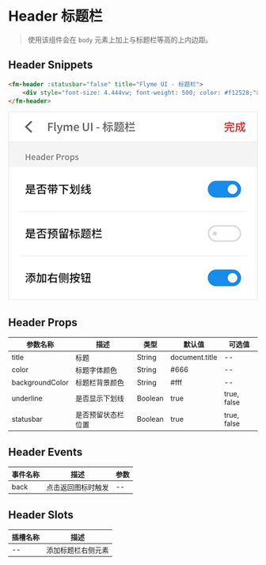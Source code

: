 # Header 标题栏

> 使用该组件会在 `body` 元素上加上与标题栏等高的上内边距。

## Header Snippets

```html
<fm-header :statusbar="false" title="Flyme UI - 标题栏">
    <div style="font-size: 4.444vw; font-weight: 500; color: #f12528;">完成</div>
</fm-header>
```

![](/doc/img/header/header.png)

## Header Props

|  参数名称  |  描述  |  类型  |  默认值  | 可选值  |
|  -----  |  -----  |  -----  |  -----  |  -----  |
|  title  |  标题  |  String  |  document.title  |  --  |
|  color  |  标题字体颜色  |  String  |  #666  |  --  |
|  backgroundColor  |  标题栏背景颜色  |  String  |  #fff  |  --  |
|  underline  |  是否显示下划线  |  Boolean  |  true  |  true, false  |
|  statusbar  |  是否预留状态栏位置  |  Boolean  |  true  |  true, false  |

## Header Events

|  事件名称  |  描述  |  参数  |
|  -----  |  -----  |  -----  |
|  back  |  点击返回图标时触发  |  --  |

## Header Slots

|  插槽名称  |  描述  |
|  -----  |  -----  |
|  --  |  添加标题栏右侧元素  |